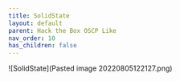 ```yaml
---
title: SolidState
layout: default
parent: Hack the Box OSCP Like
nav_order: 10
has_children: false
---
```

![SolidState](Pasted image 20220805122127.png)
